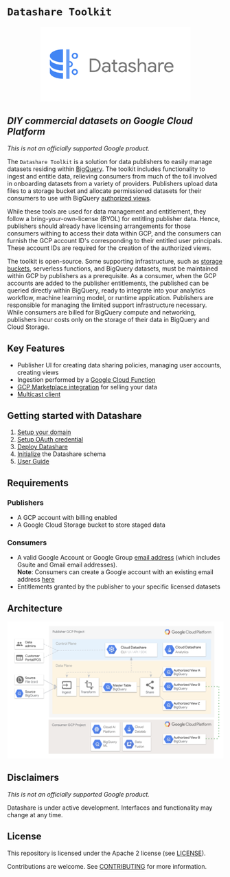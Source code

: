 # ```Datashare Toolkit```

<p align="center">
  <img src="card.png" alt="Datashare" height="175"/>
</p>

## _DIY commercial datasets on Google Cloud Platform_

_This is not an officially supported Google product._

The ```Datashare Toolkit``` is a solution for data publishers to easily manage datasets residing within [BigQuery](https://cloud.google.com/bigquery/). The toolkit includes functionality to ingest and entitle data, relieving consumers from much of the toil involved in onboarding datasets from a variety of providers. Publishers upload data files to a storage bucket and allocate permissioned datasets for their consumers to use with BigQuery [authorized views](https://cloud.google.com/bigquery/docs/authorized-views).

While these tools are used for data management and entitlement, they follow a bring-your-own-license (BYOL) for entitling publisher data. Hence, publishers should already have licensing arrangements for those consumers withing to access their data within GCP, and the consumers can furnish the GCP account ID's corresponding to their entitled user principals. These account IDs are required for the creation of the authorized views.

The toolkit is open-source. Some supporting infrastructure, such as [storage buckets](https://cloud.google.com/storage/), serverless functions, and BigQuery datasets, must be maintained within GCP by publishers as a prerequisite. As a consumer, when the GCP accounts are added to the publisher entitlements, the published can be queried directly within BigQuery, ready to integrate into your analytics workflow, machine learning model, or runtime application. Publishers are responsible for managing the limited support infrastructure necessary. While consumers are billed for BigQuery compute and networking, publishers incur costs only on the storage of their data in BigQuery and Cloud Storage.

## Key Features
- Publisher UI for creating data sharing policies, managing user accounts, creating views
- Ingestion performed by a [Google Cloud Function](https://cloud.google.com/functions/)
- [GCP Marketplace integration](./frontend/user-guide/MARKETPLACE_INTEGRATION.md) for selling your data
- [Multicast client](./client/README.md)


## Getting started with Datashare
1. [Setup your domain](./DOMAIN_SETUP.md)
2. [Setup OAuth credential](./CREDENTIAL_SETUP.md)
3. [Deploy Datashare](./DEPLOY.md)
4. [Initialize](./frontend/user-guide/ADMIN.md#initialize_schema) the Datashare schema
5. [User Guide](./frontend/README.md)

## Requirements

### Publishers

- A GCP account with billing enabled
- A Google Cloud Storage bucket to store staged data

### Consumers

- A valid Google Account or Google Group [email address](https://cloud.google.com/iam/docs/overview#google_account) (which includes Gsuite and Gmail email addresses). \
  **Note**: Consumers can create a Google account with an existing email address [here](https://support.google.com/accounts/answer/27441)
- Entitlements granted by the publisher to your specific licensed datasets

## Architecture

![Architecture](architecture.png "Architecture")

## Disclaimers

_This is not an officially supported Google product._

Datashare is under active development. Interfaces and functionality may change at any time.

## License

This repository  is licensed under the Apache 2 license (see [LICENSE](LICENSE.txt)).

Contributions are welcome. See [CONTRIBUTING](CONTRIBUTING.md) for more information.
